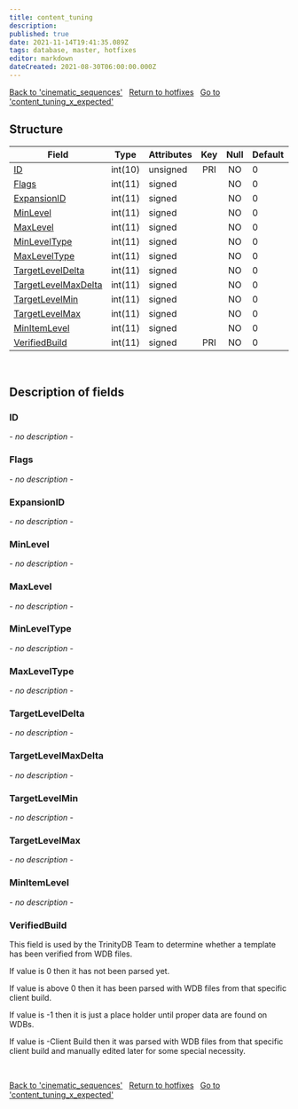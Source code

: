 ```yaml
---
title: content_tuning
description: 
published: true
date: 2021-11-14T19:41:35.089Z
tags: database, master, hotfixes
editor: markdown
dateCreated: 2021-08-30T06:00:00.000Z
---
```


<a href="https://trinitycore.info/de/database/master/hotfixes/cinematic_sequences" class="mt-5 v-btn v-btn--depressed v-btn--flat v-btn--outlined theme--light v-size--default darkblue--text text--lighten-3"><span class="v-btn__content"><i aria-hidden="true" class="v-icon notranslate v-icon--left mdi mdi-arrow-left theme--light"></i><span>Back to 'cinematic_sequences'</span></span></a>&nbsp;&nbsp;&nbsp;<a href="https://trinitycore.info/de/database/master/hotfixes/home" class="mt-5 v-btn v-btn--depressed v-btn--flat v-btn--outlined theme--light v-size--default darkblue--text text--lighten-3"><span class="v-btn__content"><i aria-hidden="true" class="v-icon notranslate v-icon--left mdi mdi-home-outline theme--light"></i><span>Return to hotfixes</span></span></a>&nbsp;&nbsp;&nbsp;<a href="https://trinitycore.info/de/database/master/hotfixes/content_tuning_x_expected" class="mt-5 v-btn v-btn--depressed v-btn--flat v-btn--outlined theme--light v-size--default darkblue--text text--lighten-3"><span class="v-btn__content"><span>Go to 'content_tuning_x_expected'</span><i aria-hidden="true" class="v-icon notranslate v-icon--right mdi mdi-arrow-right theme--light"></i></span></a>

## Structure

| Field | Type | Attributes | Key | Null | Default | Extra | Comment |
| --- | --- | --- | :---: | :---: | --- | --- | --- |
| [ID](#id) | int(10) | unsigned | PRI | NO | 0 |  |  |
| [Flags](#flags) | int(11) | signed |  | NO | 0 |  |  |
| [ExpansionID](#expansionid) | int(11) | signed |  | NO | 0 |  |  |
| [MinLevel](#minlevel) | int(11) | signed |  | NO | 0 |  |  |
| [MaxLevel](#maxlevel) | int(11) | signed |  | NO | 0 |  |  |
| [MinLevelType](#minleveltype) | int(11) | signed |  | NO | 0 |  |  |
| [MaxLevelType](#maxleveltype) | int(11) | signed |  | NO | 0 |  |  |
| [TargetLevelDelta](#targetleveldelta) | int(11) | signed |  | NO | 0 |  |  |
| [TargetLevelMaxDelta](#targetlevelmaxdelta) | int(11) | signed |  | NO | 0 |  |  |
| [TargetLevelMin](#targetlevelmin) | int(11) | signed |  | NO | 0 |  |  |
| [TargetLevelMax](#targetlevelmax) | int(11) | signed |  | NO | 0 |  |  |
| [MinItemLevel](#minitemlevel) | int(11) | signed |  | NO | 0 |  |  |
| [VerifiedBuild](#verifiedbuild) | int(11) | signed | PRI | NO | 0 |  |  |
&nbsp;
## Description of fields

### ID
*- no description -*
&nbsp;

### Flags
*- no description -*
&nbsp;

### ExpansionID
*- no description -*
&nbsp;

### MinLevel
*- no description -*
&nbsp;

### MaxLevel
*- no description -*
&nbsp;

### MinLevelType
*- no description -*
&nbsp;

### MaxLevelType
*- no description -*
&nbsp;

### TargetLevelDelta
*- no description -*
&nbsp;

### TargetLevelMaxDelta
*- no description -*
&nbsp;

### TargetLevelMin
*- no description -*
&nbsp;

### TargetLevelMax
*- no description -*
&nbsp;

### MinItemLevel
*- no description -*
&nbsp;

### VerifiedBuild
This field is used by the TrinityDB Team to determine whether a template has been verified from WDB files.

If value is 0 then it has not been parsed yet.

If value is above 0 then it has been parsed with WDB files from that specific client build.

If value is -1 then it is just a place holder until proper data are found on WDBs.

If value is -Client Build then it was parsed with WDB files from that specific client build and manually edited later for some special necessity.

&nbsp;

<a href="https://trinitycore.info/de/database/master/hotfixes/cinematic_sequences" class="mt-5 v-btn v-btn--depressed v-btn--flat v-btn--outlined theme--light v-size--default darkblue--text text--lighten-3"><span class="v-btn__content"><i aria-hidden="true" class="v-icon notranslate v-icon--left mdi mdi-arrow-left theme--light"></i><span>Back to 'cinematic_sequences'</span></span></a>&nbsp;&nbsp;&nbsp;<a href="https://trinitycore.info/de/database/master/hotfixes/home" class="mt-5 v-btn v-btn--depressed v-btn--flat v-btn--outlined theme--light v-size--default darkblue--text text--lighten-3"><span class="v-btn__content"><i aria-hidden="true" class="v-icon notranslate v-icon--left mdi mdi-home-outline theme--light"></i><span>Return to hotfixes</span></span></a>&nbsp;&nbsp;&nbsp;<a href="https://trinitycore.info/de/database/master/hotfixes/content_tuning_x_expected" class="mt-5 v-btn v-btn--depressed v-btn--flat v-btn--outlined theme--light v-size--default darkblue--text text--lighten-3"><span class="v-btn__content"><span>Go to 'content_tuning_x_expected'</span><i aria-hidden="true" class="v-icon notranslate v-icon--right mdi mdi-arrow-right theme--light"></i></span></a>

